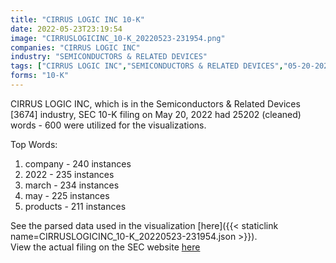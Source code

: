 ```yaml
---
title: "CIRRUS LOGIC INC 10-K"
date: 2022-05-23T23:19:54
image: "CIRRUSLOGICINC_10-K_20220523-231954.png"
companies: "CIRRUS LOGIC INC"
industry: "SEMICONDUCTORS & RELATED DEVICES"
tags: ["CIRRUS LOGIC INC","SEMICONDUCTORS & RELATED DEVICES","05-20-2022","10-K"]
forms: "10-K"
---
```

CIRRUS LOGIC INC, which is in the Semiconductors & Related Devices [3674] industry, SEC 10-K filing on May 20, 2022 had 25202 (cleaned) words - 600 were utilized for the visualizations.

Top Words:
1. company - 240 instances
2. 2022 - 235 instances
3. march - 234 instances
4. may - 225 instances
5. products - 211 instances


See the parsed data used in the visualization [here]({{< staticlink name=CIRRUSLOGICINC_10-K_20220523-231954.json >}}).  
View the actual filing on the SEC website [here](https://www.sec.gov/Archives/edgar/data/772406/0000772406-22-000014.txt)